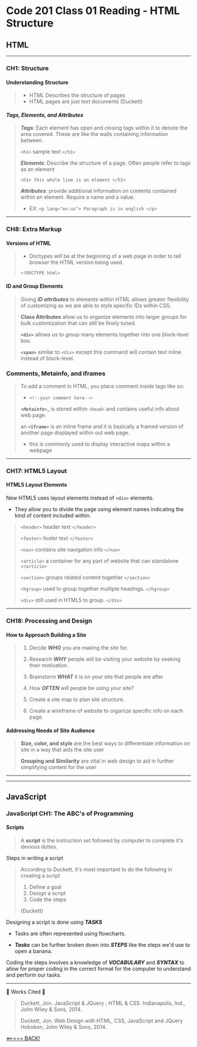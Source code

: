 # Code 201 Class 01 Reading - HTML Structure

## HTML

___

### CH1: Structure

#### Understanding Structure

>* HTML Describes the structure of pages
>* HTML pages are just text documents
(Duckett)

#### ___Tags, Elements, and Attributes___

>___Tags___: Each element has open and closing tags within it to denote the area covered. These are like the walls containing information between.
>
>`<h1>` sample text `</h1>`
>
 >___Elements___: Describe the structure of a page. Often people refer to tags  as an element
>
 >`<h1> this whole line is an element </h1>`
>
>___Attributes___: provide additional information on contents contained within an element. Require a name and a value.
>
>* EX: `<p lang="en-us"> Paragraph is in english </p>`

___

### CH8: Extra Markup

#### Versions of HTML

>* Doctypes will be at the beginning of a web page in order to tell browser the HTML version being used.
>
>` <!DOCTYPE html> `

#### ID and Group Elements

>Giving ___*ID attributes*___ to elements within HTML allows greater flexibility of customizing as we are able to style specific IDs within CSS.
>
>____Class Attributes____ allow us to organize elements into larger groups for bulk customization that can still be finely tuned.
>
>____`<div>`____ allows us to group many elements together into one block-level box.
>
>____`<span>`____ similar to `<div>` except this command will contain text inline instead of block-level.

### Comments, Metainfo, and iframes

>To add a comment in HTML, you place comment inside tags like so:
>
>* ` <!--your comment here--> `
>
>___`<Metainfo>`____ is stored within `<head>` and contains useful info about web page.
>
>an ____`<iframe>`____ is an inline frame and it is basically a framed version of another page displayed within out web page.
>
>* this is commonly used to display interactive maps within a webpage

___

### CH17: HTML5 Layout

#### HTML5 Layout Elements

New HTML5 uses layout elements instead of `<div>` elements.

* They allow you to divide the page using element names indicating the kind of content included within.

> `<header>` header text `</header>`
>
> `<footer>` footer text `</footer>`
>
> `<nav>` contains site navigation info `</nav>`
>
> `<article>` a container for any part of website that can standalone `</article>`
>
> `<section>` groups related content together `</section>`
>
> `<hgroup>` used to group together multiple headings. `</hgroup>`
>
> `<div>` still used in HTML5 to group. `</div>`

___

### CH18: Processing and Design

#### How to Approach Building a Site

>1. Decide ___WHO___ you are making the site for.
>
>2. Research ___WHY___ people will be visiting your website by seeking their motivation.
>
>3. Brainstorm ___WHAT___ it is on your site that people are after
>
>4. How ___OFTEN___ will people be using your site?
>
>5. Create a site map to plan site structure.
>
>6. Create a wireframe of website to organize specific info on each page.

#### Addressing Needs of Site Audience

>____Size, color, and style____ are the best ways to differentiate information on site in a way that aids the site user
>
> ____Grouping and Similarity____ are vital in web design to aid in further simplifying content for the user
___
___

## JavaScript

### JavaScript CH1: The ABC's of Programming

#### Scripts

> A ___script___ is the instruction set followed by computer to complete it's devious duties.
>
Steps in writing a script
> According to Duckett, it's most important to do the following in creating a script
>
> 1. Define a goal
> 2. Design a script
> 3. Code the steps
>
>(Duckett)

Designing a script is done using ___TASKS___

* Tasks are often represented using flowcharts.

* ___Tasks___ can be further broken down into ___STEPS___ like the steps we'd use to open a banana.

Coding the steps involves a knowledge of ___VOCABULARY___ and ___SYNTAX___ to allow for proper coding in the correct format for the computer to understand and perform our tasks.

___
&#127803;
Works Cited
&#127803;
>
> Duckett, Jon. JavaScript & JQuery ; HTML & CSS. Indianapolis, Ind., John Wiley & Sons, 2014.
>
>Duckett, Jon. Web Design with HTML, CSS, JavaScript and JQuery Hoboken, John Wiley & Sons, 2014.

[<===== BACK!](README.md)
